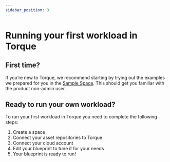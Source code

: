 ```yaml
---
sidebar_position: 3
---
```


# Running your first workload in Torque

## First time?
If you’re new to Torque, we recommend starting by trying out the examples we prepared for you in the [Sample Space](/getting-started/The%20Sample%20Space). This should get you familiar with the product non-admin user.

## Ready to run your own workload?
To run your first workload in Torque you need to complete the following steps:

1. Create a space
2. Connect your asset repositories to Torque
3. Connect your cloud account 
4. Edit your blueprint to tune it for your needs
5. Your blueprint is ready to run!